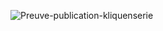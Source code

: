 ![Preuve-publication-kliquenserie](https://github.com/cegepmatane/projet-mobile-2023-Loris3153-Hou/assets/129862112/4100a1a5-a0d1-437d-9793-6defa3ca5682)
 
